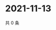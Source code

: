 # 2021-11-13

共 0 条

<!-- BEGIN WEIBO -->
<!-- 最后更新时间 Sat Nov 13 2021 11:09:02 GMT+0800 (China Standard Time) -->

<!-- END WEIBO -->
